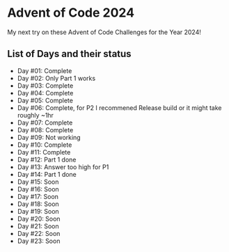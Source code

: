 # Advent of Code 2024

My next try on these Advent of Code Challenges for the Year 2024! 

## List of Days and their status
* Day #01: Complete
* Day #02: Only Part 1 works
* Day #03: Complete
* Day #04: Complete
* Day #05: Complete
* Day #06: Complete, for P2 I recommened Release build or it might take roughly ~1hr
* Day #07: Complete
* Day #08: Complete
* Day #09: Not working
* Day #10: Complete
* Day #11: Complete
* Day #12: Part 1 done
* Day #13: Answer too high for P1
* Day #14: Part 1 done
* Day #15: Soon
* Day #16: Soon
* Day #17: Soon
* Day #18: Soon
* Day #19: Soon
* Day #20: Soon
* Day #21: Soon
* Day #22: Soon
* Day #23: Soon